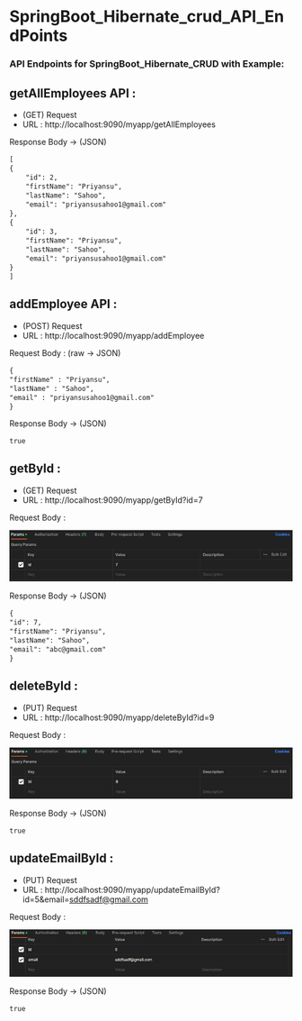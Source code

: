 # SpringBoot_Hibernate_crud_API_EndPoints
### API Endpoints for SpringBoot_Hibernate_CRUD with Example:


## getAllEmployees API :
- (GET) Request
- URL : http://localhost:9090/myapp/getAllEmployees

Response Body ->
(JSON)

    [
    {
        "id": 2,
        "firstName": "Priyansu",
        "lastName": "Sahoo",
        "email": "priyansusahoo1@gmail.com"
    },
    {
        "id": 3,
        "firstName": "Priyansu",
        "lastName": "Sahoo",
        "email": "priyansusahoo1@gmail.com"
    }
    ]

## addEmployee API :
- (POST) Request
- URL : http://localhost:9090/myapp/addEmployee

Request Body :
(raw -> JSON)
    
    {
    "firstName" : "Priyansu",
    "lastName" : "Sahoo",
    "email" : "priyansusahoo1@gmail.com"
    }

Response Body ->
(JSON)

    true

## getById :
- (GET) Request
- URL : http://localhost:9090/myapp/getById?id=7

Request Body :

![Alt text](ReadmeImages/image.png)

Response Body ->
(JSON)

    {
    "id": 7,
    "firstName": "Priyansu",
    "lastName": "Sahoo",
    "email": "abc@gmail.com"
    }

## deleteById :
- (PUT) Request
- URL : http://localhost:9090/myapp/deleteById?id=9

Request Body :

![Alt text](ReadmeImages/image-1.png)

Response Body ->
(JSON)
    
    true

## updateEmailById :
- (PUT) Request
- URL : http://localhost:9090/myapp/updateEmailById?id=5&email=sddfsadf@gmail.com

Request Body :

![Alt text](ReadmeImages/image-2.png)

Response Body ->
(JSON)
    
    true